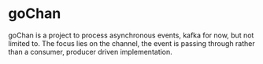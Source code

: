 # goChan
goChan is a project to process asynchronous events, kafka for now, but not limited to. The focus lies on the channel, the event is passing through rather than a consumer, producer driven implementation.